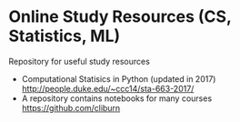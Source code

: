 # Online Study Resources (CS, Statistics, ML)
Repository for useful study resources

* Computational Statisics in Python (updated in 2017)
  http://people.duke.edu/~ccc14/sta-663-2017/
* A repository contains notebooks for many courses
  https://github.com/cliburn
